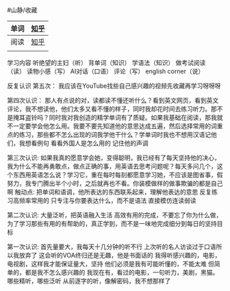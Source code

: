 
#山静/收藏

| 单词  | [知乎](https://www.zhihu.com/question/24113539/answer/2927226602?utm_psn=1892514962708087586) |
| --- | ------------------------------------------------------------------------------------------- |
| 阅读  | [知乎](https://www.zhihu.com/question/19659335/answer/2874818452?utm_psn=1892954627722425617) |
|     |                                                                                             |


学习内容
听绝望的主妇（听）
背单词（知识）
学语法（知识）
做考试阅读（读）
读物小感（写）
AI对话（口语）
评论（写）
english corner（说）



反复认识
第五次：
我应该在YouTube找些自己感兴趣的视频先收藏再学习呀呀呀



第四次认识：
那人有点说的对，读都读不懂还听什么？看到英文网页，看到英文评论，我不想读他，他们太多又看不懂的样子，同时我却花时间去练习听力。那不是掩耳盗铃吗？同时我对我创造的精学单词有了质疑。如果我基础在阅读，那我就不一定要学会他怎么用。我要不要先知道他的意思达成五遍，然后选择常用的词重点的练习，那些都不怎么出现的词我学他干什么？学单词时我也不想用汉语记他们，我想看例句 看看外国人是怎么用的 记住他的声调



第三次认识:
如果我真的愿意学会她，变得聪明，我已经有了每天坚持他的决心，我为什么不能再勇敢点，做点正确的事，用英语去思考问题呢？每天多问几个，这个东西用英语怎么说？学习它，重在每时每刻都愿意学习她，不应该是图省事，假努力，我专门腾出半个小时，之后就再也不看。你装模做样的做事欺骗的都是自己啊
触动点:
把单词和语调，他所表达的东西联系起来，理解他表达的意思
反复练习高频率常用的
只专注与你要表达什么，而不是语法
直接模仿连读弱读

第二次认识:
大量泛听，把英语融入生活
高效有用的完成，不要忘了你为什么做，为了学习那些有用的有帮助的，真正学到，而不是一味地完成细分到每日的坚持目标





第一次认识:
首先量要大，我每天十几分钟的听不行
上次听的名人访谈过于口语所以我放弃了
这会听的VOA终归还是无趣，他是书面话的
我得听感兴趣的，电影，电视剧，这样我才能保证量大，坚持
他们必须是我有可能听懂的，不能太难
但简单的，都是我不怎么感兴趣的
我现在有，看过的电影，一句听力，美剧，黑猫。
哪些精听，哪些泛听
从前逐字的听，像解密码，我不想那样了





